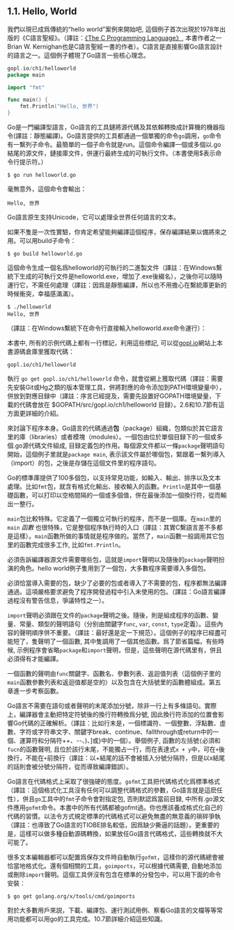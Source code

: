 ## 1.1. Hello, World

我們以現已成爲傳統的“hello world”案例來開始吧, 這個例子首次出現於1978年出版的《C語言聖經》。（譯註：[《The C Programming Language》](http://s3-us-west-2.amazonaws.com/belllabs-microsite-dritchie/cbook/index.html), 本書作者之一Brian W. Kernighan也是C語言聖經一書的作者）。C語言是直接影響Go語言設計的語言之一。這個例子體現了Go語言一些核心理念。

```go
gopl.io/ch1/helloworld
package main

import "fmt"

func main() {
	fmt.Println("Hello, 世界")
}
```

Go是一門編譯型語言，Go語言的工具鏈將源代碼及其依賴轉換成計算機的機器指令(譯註：靜態編譯)。Go語言提供的工具都通過一個單獨的命令`go`調用，`go`命令有一繫列子命令。最簡單的一個子命令就是run。這個命令編譯一個或多個以.go結尾的源文件，鏈接庫文件，併運行最終生成的可執行文件。（本書使用$表示命令行提示符。）

```
$ go run helloworld.go
```

毫無意外，這個命令會輸出：

```
Hello, 世界
```

Go語言原生支持Unicode，它可以處理全世界任何語言的文本。

如果不隻是一次性實驗，你肯定希望能夠編譯這個程序，保存編譯結果以備將來之用。可以用build子命令：

```
$ go build helloworld.go
```

這個命令生成一個名爲helloworld的可執行的二進製文件（譯註：在Windows繫統下生成的可執行文件是helloworld.exe，增加了.exe後綴名），之後你可以隨時運行它，不需任何處理（譯註：因爲是靜態編譯，所以也不用擔心在繫統庫更新的時候衝突，幸福感滿滿）。

```
$ ./helloworld
Hello, 世界
```
（譯註：在Windows繫統下在命令行直接輸入helloworld.exe命令運行）：

本書中, 所有的示例代碼上都有一行標記，利用這些標記, 可以從[gopl.io](http://gopl.io)網站上本書源碼倉庫里獲取代碼：

```
gopl.io/ch1/helloworld
```

執行 `go get gopl.io/ch1/helloworld` 命令，就會從網上獲取代碼（譯註：需要先安裝Git或Hg之類的版本管理工具，併將對應的命令添加到PATH環境變量中），併放到對應目録中（譯註：序言已經提及，需要先設置好GOPATH環境變量，下載的代碼會放在 $GOPATH/src/gopl.io/ch1/helloworld 目録）。2.6和10.7節有這方面更詳細的介紹。

來討論下程序本身。Go語言的代碼通過**包**（package）組織，包類似於其它語言里的庫（libraries）或者模塊（modules）。一個包由位於單個目録下的一個或多個.go源代碼文件組成, 目録定義包的作用。每個源文件都以一條`package`聲明語句開始，這個例子里就是`package main`, 表示該文件屬於哪個包，緊跟着一繫列導入（import）的包，之後是存儲在這個文件里的程序語句。

Go的標準庫提供了100多個包，以支持常見功能，如輸入、輸出、排序以及文本處理。比如`fmt`包，就含有格式化輸出、接收輸入的函數。`Println`是其中一個基礎函數，可以打印以空格間隔的一個或多個值，併在最後添加一個換行符，從而輸出一整行。

`main`包比較特殊。它定義了一個獨立可執行的程序，而不是一個庫。在`main`里的`main` *函數* 也很特殊，它是整個程序執行時的入口（譯註：其實C繫語言差不多都是這樣）。`main`函數所做的事情就是程序做的。當然了，`main`函數一般調用其它包里的函數完成很多工作, 比如`fmt.Println`。

必須告訴編譯器源文件需要哪些包，這就是`import`聲明以及隨後的`package`聲明扮演的角色。hello world例子隻用到了一個包，大多數程序需要導入多個包。

必須恰當導入需要的包，缺少了必要的包或者導入了不需要的包，程序都無法編譯通過。這項嚴格要求避免了程序開發過程中引入未使用的包。（譯註：Go語言編譯過程沒有警告信息，爭議特性之一）。

`import`聲明必須跟在文件的`package`聲明之後。隨後，則是組成程序的函數、變量、常量、類型的聲明語句（分别由關鍵字`func`, `var`, `const`, `type`定義）。這些內容的聲明順序併不重要。（譯註：最好還是定一下規范）。這個例子的程序已經盡可能短了，隻聲明了一個函數, 其中隻調用了一個其他函數。爲了節省篇幅，有些時候, 示例程序會省略`package`和`import`聲明，但是，這些聲明在源代碼里有，併且必須得有才能編譯。

一個函數的聲明由`func`關鍵字、函數名、參數列表、返迴值列表（這個例子里的`main`函數參數列表和返迴值都是空的）以及包含在大括號里的函數體組成。第五章進一步考察函數。

Go語言不需要在語句或者聲明的末尾添加分號，除非一行上有多條語句。實際上，編譯器會主動把特定符號後的換行符轉換爲分號, 因此換行符添加的位置會影響Go代碼的正確解析。（譯註：比如行末是，一個標識符、一個整數、浮點數、虛數、字符或字符串文字、關鍵字break、continue、fallthrough或return中的一個、運算符和分隔符++、--、)、]或}中的一個）。舉個例子, 函數的左括號`{`必須和`fucn`的函數聲明, 且位於該行末尾，不能獨占一行，而在表達式`x + y`中，可在`+`後換行，不能在`+`前換行（譯註：以+結尾的話不會被插入分號分隔符，但是以x結尾的話則會被分號分隔符，從而導致編譯錯誤）。

Go語言在代碼格式上采取了很強硬的態度。`gofmt`工具把代碼格式化爲標準格式（譯註：這個格式化工具沒有任何可以調整代碼格式的參數，Go語言就是這麽任性），併且`go`工具中的`fmt`子命令會對指定包, 否則默認爲當前目録, 中所有.go源文件應用`gofmt`命令。本書中的所有代碼都被gofmt過。你也應該養成格式化自己的代碼的習慣。以法令方式規定標準的代碼格式可以避免無盡的無意義的瑣碎爭執（譯註：也導致了Go語言的TIOBE排名較低，因爲缺少撕逼的話題）。更重要的是，這樣可以做多種自動源碼轉換，如果放任Go語言代碼格式，這些轉換就不大可能了。

很多文本編輯器都可以配置爲保存文件時自動執行`gofmt`，這樣你的源代碼總會被恰當地格式化。還有個相關的工具，`goimports`，可以根據代碼需要, 自動地添加或刪除`import`聲明。這個工具併沒有包含在標準的分發包中，可以用下面的命令安裝：
```
$ go get golang.org/x/tools/cmd/goimports
```

對於大多數用戶來説，下載、編譯包、運行測試用例、察看Go語言的文檔等等常用功能都可以用go的工具完成。10.7節詳細介紹這些知識。

